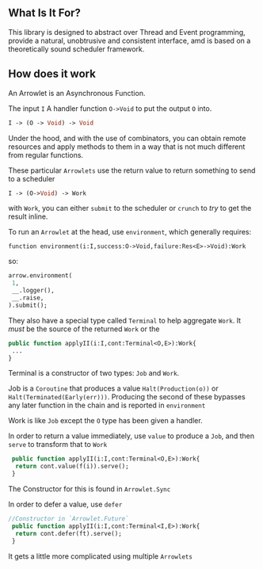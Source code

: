 ## What Is It For?

This library is designed to abstract over Thread and Event programming, provide a natural, unobtrusive
and consistent interface, amd is based on a theoretically sound scheduler framework.

## How does it work

An Arrowlet is an Asynchronous Function.


The input `I`
A handler function `O->Void` to put the output `O` into.

```haxe
I -> (O -> Void) -> Void
```

Under the hood, and with the use of combinators, you can obtain remote resources and apply methods
to them in a way that is not much different from regular functions.

These particular `Arrowlets` use the return value to return something to send to a scheduler

```haxe
I -> (O->Void) -> Work
```
 
with `Work`, you can either `submit` to the scheduler or `crunch` to *try* to get the result inline.

To run an `Arrowlet` at the head, use `environment`, which generally requires:

```
function environment(i:I,success:O->Void,failure:Res<E>->Void):Work
```

so:
```haxe
arrow.environment(
 1,
 __.logger(),
 __.raise,
).submit();
```


They also have a special type called `Terminal` to help aggregate `Work`. It *must* be the source of
the returned `Work` or the 

```haxe
public function applyII(i:I,cont:Terminal<O,E>):Work{
 ...
}
```

Terminal is a constructor of two types: `Job` and `Work`.

Job is a `Coroutine` that produces a value `Halt(Production(o))` or
`Halt(Terminated(Early(err)))`. Producing the second of these bypasses any later function in the chain and is reported in `environment`

Work is like `Job` except the `O` type has been given a handler.

In order to return a value immediately, use `value` to produce a `Job`, and then `serve` to transform that to `Work`

```haxe
 public function applyII(i:I,cont:Terminal<O,E>):Work{
  return cont.value(f(i)).serve();
 }
```

The Constructor for this is found in `Arrowlet.Sync` 

In order to defer a value, use `defer`

```haxe
//Constructor in `Arrowlet.Future` 
 public function applyII(i:I,cont:Terminal<I,E>):Work{
  return cont.defer(ft).serve();
 }
```

It gets a little more complicated using multiple `Arrowlets`
